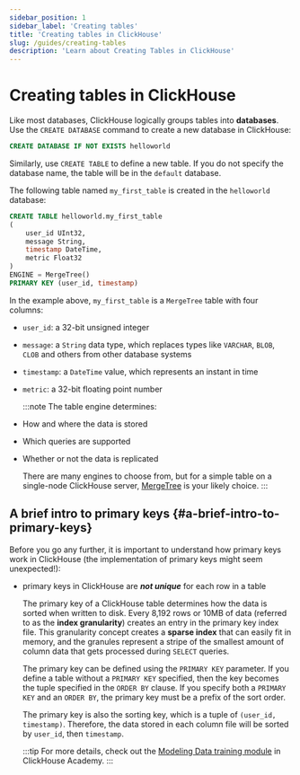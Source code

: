 ```yaml
---
sidebar_position: 1
sidebar_label: 'Creating tables'
title: 'Creating tables in ClickHouse'
slug: /guides/creating-tables
description: 'Learn about Creating Tables in ClickHouse'
---
```


# Creating tables in ClickHouse

 Like most databases, ClickHouse logically groups tables into **databases**. Use the `CREATE DATABASE` command to create a new database in ClickHouse:

```sql
CREATE DATABASE IF NOT EXISTS helloworld
```

Similarly, use `CREATE TABLE` to define a new table. If you do not specify the database name, the table will be in the
`default` database.

The following table named `my_first_table` is created in the `helloworld` database:

  ```sql
  CREATE TABLE helloworld.my_first_table
  (
      user_id UInt32,
      message String,
      timestamp DateTime,
      metric Float32
  )
  ENGINE = MergeTree()
  PRIMARY KEY (user_id, timestamp)
  ```

In the example above, `my_first_table` is a `MergeTree` table with four columns:

- `user_id`:  a 32-bit unsigned integer
- `message`: a `String` data type, which replaces types like `VARCHAR`, `BLOB`, `CLOB` and others from other database systems
- `timestamp`: a `DateTime` value, which represents an instant in time
- `metric`: a 32-bit floating point number

    :::note
    The table engine determines:
- How and where the data is stored
- Which queries are supported
- Whether or not the data is replicated

    There are many engines to choose from, but for a simple table on a single-node ClickHouse server, [MergeTree](/engines/table-engines/mergetree-family/mergetree.md) is your likely choice.
    :::

## A brief intro to primary keys {#a-brief-intro-to-primary-keys}

Before you go any further, it is important to understand how primary keys work in ClickHouse (the implementation
of primary keys might seem unexpected!):

- primary keys in ClickHouse are **_not unique_** for each row in a table

    The primary key of a ClickHouse table determines how the data is sorted when written to disk. Every 8,192 rows or 10MB of
    data (referred to as the **index granularity**) creates an entry in the primary key index file. This granularity concept
    creates a **sparse index** that can easily fit in memory, and the granules represent a stripe of the smallest amount of
    column data that gets processed during `SELECT` queries.

    The primary key can be defined using the `PRIMARY KEY` parameter. If you define a table without a `PRIMARY KEY` specified,
    then the key becomes the tuple specified in the `ORDER BY` clause. If you specify both a `PRIMARY KEY` and an `ORDER BY`, the primary key must be a prefix of the sort order.

    The primary key is also the sorting key, which is a tuple of `(user_id, timestamp)`.  Therefore, the data stored in each
    column file will be sorted by `user_id`, then `timestamp`.

    :::tip
    For more details, check out the [Modeling Data training module](https://learn.clickhouse.com/visitor_catalog_class/show/1328860/?utm_source=clickhouse&utm_medium=docs) in ClickHouse Academy.
    :::
